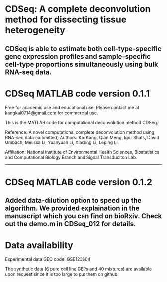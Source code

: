# CDSeq: A complete deconvolution method for dissecting tissue heterogeneity
CDSeq is able to estimate both cell-type-specific gene expression profiles and sample-specific cell-type proportions simultaneously using bulk RNA-seq data.  
----------------------------------------------
# CDSeq MATLAB code version 0.1.1

Free for academic use and educational use. Please contact me at kangkai0714@gmail.com for commercial use. 

This is the MATLAB code for computational deconvolution method CDSeq. 

Reference: A novel computational complete deconvolution method using RNA-seq data (submitted)
Authors: Kai Kang, Qian Meng, Igor Shats, David Umbach, Melissa Li, Yuanyuan Li, Xiaoling Li, Leping Li.

Affiliation: National Institute of Environmental Health Sciences, Biostatistics and Computational Biology Branch and Signal Transduciton Lab.

-----------------------------------------------
# CDSeq MATLAB code version 0.1.2
Added data-dilution option to speed up the algorithm. We provided explaination in the manuscript which you can find on bioRxiv. Check out the demo.m in CDSeq_012 for details. 
-----------------------------------------------
# Data availability
Experimental data GEO code: GSE123604

The synthetic data (6 pure cell line GEPs and 40 mixtures) are available upon request since it is too large to put them on github.
